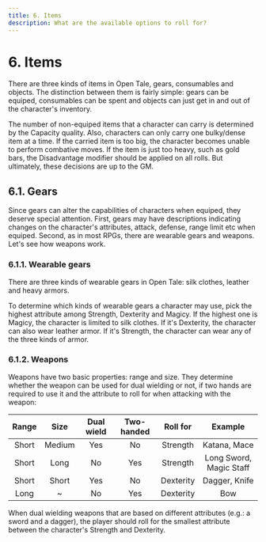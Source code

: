```yaml
---
title: 6. Items
description: What are the available options to roll for?
---
```


# 6. Items

There are three kinds of items in Open Tale, gears, consumables and objects. The
distinction between them is fairly simple: gears can be equiped, consumables
can be spent and objects can just get in and out of the character's inventory.

The number of non-equiped items that a character can carry is determined by
the Capacity quality. Also, characters can only carry one bulky/dense item at a
time. If the carried item is too big, the character becomes unable to perform
combative moves. If the item is just too heavy, such as gold bars, the
Disadvantage modifier should be applied on all rolls. But ultimately, these
decisions are up to the GM.

## 6.1. Gears

Since gears can alter the capabilities of characters when equiped, they deserve
special attention. First, gears may have descriptions indicating changes on the
character's attributes, attack, defense, range limit etc when equiped. Second,
as in most RPGs, there are wearable gears and weapons. Let's see how weapons
work.

### 6.1.1. Wearable gears

There are three kinds of wearable gears in Open Tale: silk clothes, leather and
heavy armors.

To determine which kinds of wearable gears a character may use, pick the highest
attribute among Strength, Dexterity and Magicy. If the highest one is Magicy,
the character is limited to silk clothes. If it's Dexterity, the character can
also wear leather armor. If it's Strength, the character can wear any of the
three kinds of armor.

### 6.1.2. Weapons

Weapons have two basic properties: range and size. They determine whether the
weapon can be used for dual wielding or not, if two hands are required to use it
and the attribute to roll for when attacking with the weapon:

| Range | Size | Dual wield | Two-handed | Roll for | Example
|:-:|:-:|:-:|:-:|:-:|:-:
| Short | Medium | Yes | No | Strength | Katana, Mace
| Short | Long | No | Yes | Strength | Long Sword, Magic Staff
| Short | Short | Yes | No | Dexterity | Dagger, Knife
| Long | ~ | No | Yes | Dexterity | Bow

When dual wielding weapons that are based on different attributes (e.g.: a sword
and a dagger), the player should roll for the smallest attribute between the
character's Strength and Dexterity.
